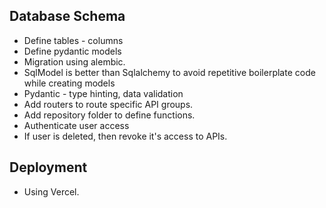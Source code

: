 ## Database Schema

* Define tables - columns
* Define pydantic models
* Migration using alembic.
* SqlModel is better than Sqlalchemy to avoid repetitive boilerplate code while creating models
* Pydantic - type hinting, data validation
* Add routers to route specific API groups.
* Add repository folder to define functions.
* Authenticate user access
* If user is deleted, then revoke it's access to APIs.

## Deployment

* Using Vercel.
